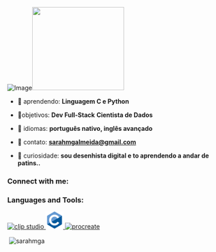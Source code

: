 ![Image](https://github.com/user-attachments/assets/e4ecafe6-e248-481f-bda9-93c3c5f3bb96)<img src = "https://media.tenor.com/3edDaF1Idm0AAAAM/bunny-cute.gif" width = "210" height= "190">


- 🌱 aprendendo: **Linguagem C e Python**


- 🌠objetivos: **Dev Full-Stack** **Cientista de Dados**

- 📃 idiomas: **português nativo, inglês avançado**

- 💌 contato: **sarahmgalmeida@gmail.com**

- 🎀 curiosidade: **sou desenhista digital e to aprendendo a andar de patins..**
<h3 align="left">Connect with me:</h3>
<p align="left">
</p>


<h3 align="left">Languages and Tools:</h3>
<p align="left"> <a href="https://www.clipstudio.net/pt/purchase/" target="_blank" rel="noreferrer"> <img 
src="https://encrypted-tbn0.gstatic.com/images?q=tbn:ANd9GcRD69aFbSDFK2oBlC1BfZRG98NYfNBGx5Q2hA&s" alt="clip studio" width="40" height="40"/> </a> <a href="https://www.cprogramming.com/" target="_blank" rel="noreferrer"> <img src="https://raw.githubusercontent.com/devicons/devicon/master/icons/c/c-original.svg" alt="c" width="40" height="40"/> </a> <a href="https://procreate.com/" target="_blank" rel="noreferrer"> <img src="https://logovector.co.uk/cdn/shop/articles/procreate-logo_600x.jpg?v=1683203401" alt="procreate" width="40" height="40"/> </a> </p>

<p>&nbsp;<img align="center" src="https://github-readme-stats.vercel.app/api?username=sarahmga&show_icons=true&locale=en" alt="sarahmga" /></p>
